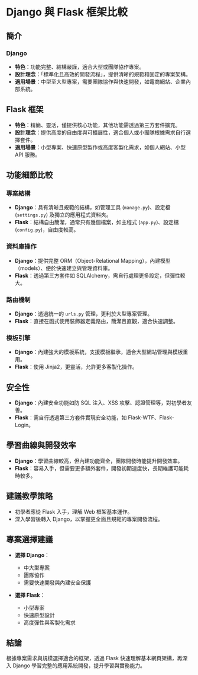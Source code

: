 # Django 與 Flask 框架比較

## 簡介

### Django
- **特色**：功能完整、結構嚴謹，適合大型或團隊協作專案。
- **設計理念**：「標準化且高效的開發流程」，提供清晰的規範和固定的專案架構。
- **適用場景**：中型至大型專案，需要團隊協作與快速開發，如電商網站、企業內部系統。

## Flask 框架
- **特色**：精簡、靈活，僅提供核心功能，其他功能需透過第三方套件擴充。
- **設計理念**：提供高度的自由度與可擴展性，適合個人或小團隊根據需求自行選擇套件。
- **適用場景**：小型專案、快速原型製作或高度客製化需求，如個人網站、小型 API 服務。

## 功能細節比較

### 專案結構
- **Django**：具有清晰且規範的結構，如管理工具 (`manage.py`)、設定檔 (`settings.py`) 及獨立的應用程式資料夾。
- **Flask**：結構自由簡潔，通常只有幾個檔案，如主程式 (`app.py`)、設定檔 (`config.py`)，自由度較高。

### 資料庫操作
- **Django**：提供完整 ORM（Object-Relational Mapping），內建模型（models）、便於快速建立與管理資料庫。
- **Flask**：透過第三方套件如 SQLAlchemy，需自行處理更多設定，但彈性較大。

### 路由機制
- **Django**：透過統一的 `urls.py` 管理，更利於大型專案管理。
- **Flask**：直接在函式使用裝飾器定義路由，簡潔且直觀，適合快速調整。

### 模板引擎
- **Django**：內建強大的模板系統，支援模板繼承，適合大型網站管理與模板重用。
- **Flask**：使用 Jinja2，更靈活，允許更多客製化操作。

## 安全性
- **Django**：內建安全功能如防 SQL 注入、XSS 攻擊、認證管理等，對初學者友善。
- **Flask**：需自行透過第三方套件實現安全功能，如 Flask-WTF、Flask-Login。

## 學習曲線與開發效率

- **Django**：學習曲線較高，但內建功能齊全，團隊開發時能提升開發效率。
- **Flask**：容易入手，但需要更多額外套件，開發初期速度快，長期維護可能耗時較多。

## 建議教學策略

- 初學者應從 Flask 入手，理解 Web 框架基本運作。
- 深入學習後轉入 Django，以掌握更全面且規範的專案開發流程。

## 專案選擇建議

- **選擇 Django**：
  - 中大型專案
  - 團隊協作
  - 需要快速開發與內建安全保護

- **選擇 Flask**：
  - 小型專案
  - 快速原型設計
  - 高度彈性與客製化需求

## 結論

根據專案需求與規模選擇適合的框架，透過 Flask 快速理解基本網頁架構，再深入 Django 學習完整的應用系統開發，提升學習與實務能力。


